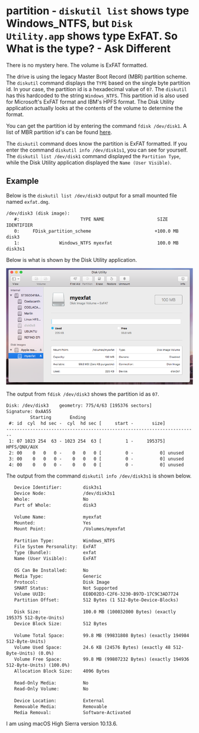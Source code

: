 # partition - `diskutil list` shows type Windows_NTFS, but `Disk Utility.app` shows type ExFAT. So What is the type? - Ask Different
There is no mystery here. The volume is ExFAT formatted.

The drive is using the legacy Master Boot Record (MBR) partition scheme. The `diskutil` command displays the `TYPE` based on the single byte partition id. In your case, the partition id is a hexadecimal value of `07`. The `diskutil` has this hardcoded to the string `Windows_NTFS`. This partition id is also used for Microsoft's ExFAT format and IBM's HPFS format. The Disk Utility application actually looks at the contents of the volume to determine the format.

You can get the partition id by entering the command `fdisk /dev/disk1`. A list of MBR partition id's can be found [here](https://en.wikipedia.org/wiki/Partition_type#List_of_partition_IDs).

The `diskutil` command does know the partition is ExFAT formatted. If you enter the command `diskutil info /dev/disk1s1`, you can see for yourself. The `diskutil list /dev/disk1` command displayed the `Partition Type`, while the Disk Utility application displayed the `Name (User Visible)`.

Example
-------

Below is the `diskutil list /dev/disk3` output for a small mounted file named `exfat.dmg`.

```
/dev/disk3 (disk image):
   #:                       TYPE NAME                    SIZE       IDENTIFIER
   0:     FDisk_partition_scheme                        +100.0 MB   disk3
   1:               Windows_NTFS myexfat                 100.0 MB   disk3s1

```

Below is what is shown by the Disk Utility application.

[![](https://github.com/Junqian-Hao/doc/blob/main/image/2024-12-19%2015-33-34/16849e5e-58a4-4e8e-89df-d3169b633f3a.png?raw=true)
](https://i.sstatic.net/1Cb8s.png)

The output from `fdisk /dev/disk3` shows the partition id as `07`.

```
Disk: /dev/disk3    geometry: 775/4/63 [195376 sectors]
Signature: 0xAA55
         Starting       Ending
 #: id  cyl  hd sec -  cyl  hd sec [     start -       size]
------------------------------------------------------------------------
 1: 07 1023 254  63 - 1023 254  63 [         1 -     195375] HPFS/QNX/AUX
 2: 00    0   0   0 -    0   0   0 [         0 -          0] unused      
 3: 00    0   0   0 -    0   0   0 [         0 -          0] unused      
 4: 00    0   0   0 -    0   0   0 [         0 -          0] unused      

```

The output from the command `diskutil info /dev/disk3s1` is shown below.

```
   Device Identifier:        disk3s1
   Device Node:              /dev/disk3s1
   Whole:                    No
   Part of Whole:            disk3

   Volume Name:              myexfat
   Mounted:                  Yes
   Mount Point:              /Volumes/myexfat

   Partition Type:           Windows_NTFS
   File System Personality:  ExFAT
   Type (Bundle):            exfat
   Name (User Visible):      ExFAT

   OS Can Be Installed:      No
   Media Type:               Generic
   Protocol:                 Disk Image
   SMART Status:             Not Supported
   Volume UUID:              EE0D02D3-C2F6-3230-B97D-17C9C3AD7724
   Partition Offset:         512 Bytes (1 512-Byte-Device-Blocks)

   Disk Size:                100.0 MB (100032000 Bytes) (exactly 195375 512-Byte-Units)
   Device Block Size:        512 Bytes

   Volume Total Space:       99.8 MB (99831808 Bytes) (exactly 194984 512-Byte-Units)
   Volume Used Space:        24.6 KB (24576 Bytes) (exactly 48 512-Byte-Units) (0.0%)
   Volume Free Space:        99.8 MB (99807232 Bytes) (exactly 194936 512-Byte-Units) (100.0%)
   Allocation Block Size:    4096 Bytes

   Read-Only Media:          No
   Read-Only Volume:         No

   Device Location:          External
   Removable Media:          Removable
   Media Removal:            Software-Activated

```

I am using macOS High Sierra version 10.13.6.